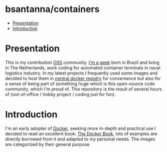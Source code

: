 # bsantanna/containers

 - [Presentation](#presentation)
 - [Introduction](#introduction)



# Presentation

This is my contribution [OSS](https://en.wikipedia.org/wiki/Open-source_software) community.
[I'm a geek](http://linkedin.com/in/brnsantanna/) born in Brazil and living in The Netherlands, work coding for automated container terminals in naval logistics industry.
In my latest projects I frequently used some images and decided to host them in [central docker registry](https://hub.docker.com/u/bsantanna/) for convenience but also for a sense of being part of something huge which is this open-source code community, which I'm proud of.
This repository is the result of several hours of (out-of-office / hobby project / coding just for fun). 
 

# Introduction

I'm an early adopter of [Docker](https://www.docker.com), seeking more in-depth and practical use I decided to read an excellent book: [The Docker Book](https://dockerbook.com), lots of examples are directly borrowed from it and adapted to my personal needs.
The images are categorized by their general purpose. 